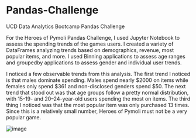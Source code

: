 # Pandas-Challenge
UCD Data Analytics Bootcamp Pandas Challenge

For the Heroes of Pymoli Pandas Challenge, I used Jupyter Notebook to assess the spending trends of the games users. I created a variety of DataFrames analyzing trends based on demographics, revenue, most popular items, and more. I used Binning applications to assess age ranges and groupedby applications to assess gender and individual user trends. 

I noticed a few observable trends from this analysis. The first trend I noticed is that males dominate spending. Males spend nearly $2000 on items while females only spend $361 and non-disclosed genders spend $50. The next trend that stood out was that age groups follow a pretty normal distribution, with 15-19- and 20–24-year-old users spending the most on items. The third thing I noticed was that the most popular item was only purchased 13 times. Since this is a relatively small number, Heroes of Pymoli must not be a very popular game. 

![image](https://user-images.githubusercontent.com/26308909/114779016-6abeab80-9d2a-11eb-87c8-f4c84c5d2cb4.png)
